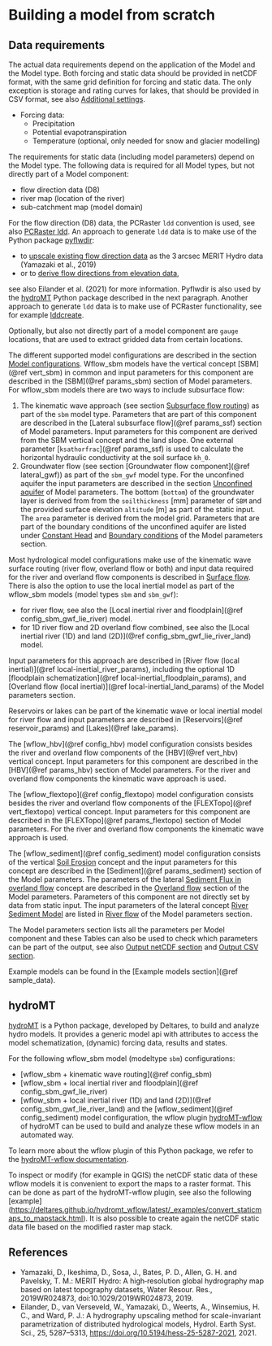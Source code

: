 # Building a model from scratch

## Data requirements
The actual data requirements depend on the application of the Model and the Model type. Both
forcing and static data should be provided in netCDF format, with the same grid definition
for forcing and static data. The only exception is storage and rating curves for lakes, that
should be provided in CSV format, see also [Additional settings](@ref).

* Forcing data:
  - Precipitation
  - Potential evapotranspiration
  - Temperature (optional, only needed for snow and glacier modelling)

The requirements for static data (including model parameters) depend on the Model type. The
following data is required for all Model types, but not directly part of a Model component:

+ flow direction data (D8)
+ river map (location of the river)
+ sub-catchment map (model domain)

For the flow direction (D8) data, the PCRaster `ldd` convention is used, see also [PCRaster
ldd](https://pcraster.geo.uu.nl/pcraster/4.3.1/documentation/pcraster_manual/sphinx/secdatbase.html#ldd-data-type).
An approach to generate `ldd` data is to make use of the Python package
[pyflwdir](https://github.com/Deltares/pyflwdir):

+ to [upscale existing flow direction
  data](https://deltares.github.io/pyflwdir/latest/_examples/upscaling.html) as the 3 arcsec MERIT
  Hydro data (Yamazaki et al., 2019)
+ or to [derive flow directions from elevation
  data](https://deltares.github.io/pyflwdir/latest/_examples/from_dem.html),

see also Eilander et al. (2021) for more information.
Pyflwdir is also used by the [hydroMT](@ref) Python package described in the next paragraph.
Another approach to generate `ldd` data is to make use of PCRaster functionality, see for
example
[lddcreate](https://pcraster.geo.uu.nl/pcraster/4.3.1/documentation/pcraster_manual/sphinx/op_lddcreate.html).

Optionally, but also not directly part of a model component are `gauge` locations, that are
used to extract gridded data from certain locations.

The different supported model configurations are described in the section [Model
configurations](@ref). Wflow\_sbm models have the vertical concept [SBM](@ref vert_sbm) in
common and input parameters for this component are described in the [SBM](@ref params_sbm)
section of Model parameters. For wflow\_sbm models there are two ways to include subsurface
flow:

1. The kinematic wave approach (see section [Subsurface flow routing](@ref)) as part of the
   `sbm` model type. Parameters that are part of this component are described in the
   [Lateral subsurface flow](@ref params_ssf) section of Model parameters. Input parameters
   for this component are derived from the SBM vertical concept and the land slope. One
   external parameter [`ksathorfrac`](@ref params_ssf) is used to calculate the horizontal
   hydraulic conductivity at the soil surface `kh_0`.
2. Groundwater flow (see section [Groundwater flow component](@ref lateral_gwf)) as part of
   the `sbm_gwf` model type. For the unconfined aquifer the input parameters are described
   in the section [Unconfined aquifer](@ref) of Model parameters. The bottom (`bottom`) of
   the groundwater layer is derived from from the `soilthickness` [mm] parameter of `SBM`
   and the provided surface elevation `altitude` [m] as part of the static input. The `area`
   parameter is derived from the model grid. Parameters that are part of the boundary
   conditions of the unconfined aquifer are listed under [Constant Head](@ref) and [Boundary
   conditions](@ref) of the Model parameters section.

Most hydrological model configurations make use of the kinematic wave surface routing (river
flow, overland flow or both) and input data required for the river and overland flow
components is described in [Surface flow](@ref).  There is also the option to use the local
inertial model as part of the wflow\_sbm models (model types `sbm` and `sbm_gwf`):
+ for river flow, see also the [Local inertial river and floodplain](@ref
  config_sbm_gwf_lie_river) model.
+ for 1D river flow and 2D overland flow combined, see also the [Local inertial river (1D)
  and land (2D)](@ref config_sbm_gwf_lie_river_land) model.

Input parameters for this approach are described in [River flow (local inertial)](@ref
local-inertial_river_params), including the optional 1D [floodplain schematization](@ref
local-inertial_floodplain_params), and [Overland flow (local inertial)](@ref
local-inertial_land_params) of the Model parameters section.

Reservoirs or lakes can be part of the kinematic wave or local inertial model for river flow
and input parameters are described in [Reservoirs](@ref reservoir_params) and [Lakes](@ref
lake_params).

The [wflow\_hbv](@ref config_hbv) model configuration consists besides the river and
overland flow components of the [HBV](@ref vert_hbv) vertical concept. Input parameters for
this component are described in the [HBV](@ref params_hbv) section of Model parameters. For
the river and overland flow components the kinematic wave approach is used.

The [wflow\_flextopo](@ref config_flextopo) model configuration consists besides the river
and overland flow components of the [FLEXTopo](@ref vert_flextopo) vertical concept. Input
parameters for this component are described in the [FLEXTopo](@ref params_flextopo) section
of Model parameters. For the river and overland flow components the kinematic wave approach
is used.

The [wflow\_sediment](@ref config_sediment) model configuration consists of the vertical
[Soil Erosion](@ref) concept and the input parameters for this concept are described in the
[Sediment](@ref params_sediment) section of the Model parameters. The parameters of the
lateral [Sediment Flux in overland flow](@ref) concept are described in the [Overland
flow](@ref) section of the Model parameters. Parameters of this component are not directly
set by data from static input. The input parameters of the lateral concept [River Sediment
Model](@ref) are listed in [River flow](@ref) of the Model parameters section.

The Model parameters section lists all the parameters per Model component and these Tables
can also be used to check which parameters can be part of the output, see also [Output
netCDF section](@ref) and [Output CSV section](@ref).

Example models can be found in the [Example models section](@ref sample_data).

## hydroMT
[hydroMT](https://github.com/Deltares/hydromt) is a Python package, developed by Deltares,
to build and analyze hydro models. It provides a generic model api with attributes to
access the model schematization, (dynamic) forcing data, results and states.

For the following wflow\_sbm model (modeltype `sbm`) configurations:
  - [wflow\_sbm + kinematic wave routing](@ref config_sbm)
  - [wflow\_sbm + local inertial river and floodplain](@ref config_sbm_gwf_lie_river)
  - [wflow\_sbm + local inertial river (1D) and land (2D)](@ref config_sbm_gwf_lie_river_land)
and the [wflow\_sediment](@ref config_sediment) model configuration, the wflow plugin
[hydroMT-wflow](https://github.com/Deltares/hydromt_wflow) of hydroMT can be used to build
and analyze these wflow models in an automated way.

To learn more about the wflow plugin of this Python package, we refer to the [hydroMT-wflow
documentation](https://deltares.github.io/hydromt_wflow/latest/index.html).

To inspect or modify (for example in QGIS) the netCDF static data of these wflow models it
is convenient to export the maps to a raster format. This can be done as part of the
hydroMT-wflow plugin, see also the following [example]
(https://deltares.github.io/hydromt_wflow/latest/_examples/convert_staticmaps_to_mapstack.html).
It is also possible to create again the netCDF static data file based on the modified raster
map stack.

## References
+ Yamazaki, D., Ikeshima, D., Sosa, J., Bates, P. D., Allen, G. H. and Pavelsky, T. M.:
  MERIT Hydro: A high‐resolution global hydrography map based on latest topography datasets,
  Water Resour. Res., 2019WR024873, doi:10.1029/2019WR024873, 2019.
+ Eilander, D., van Verseveld, W., Yamazaki, D., Weerts, A., Winsemius, H. C., and Ward, P.
  J.: A hydrography upscaling method for scale-invariant parametrization of distributed
  hydrological models, Hydrol. Earth Syst. Sci., 25, 5287–5313,
  <https://doi.org/10.5194/hess-25-5287-2021>, 2021.
